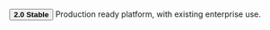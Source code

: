 <p class="info">
<button type="btn btn-sm" class="btn btn-info"><b>2.0 Stable</b>
</button>
Production ready platform, with existing enterprise use.
</p>
